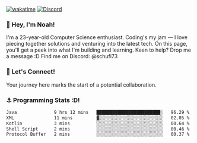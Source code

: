 [![wakatime](https://wakatime.com/badge/user/018b5c7c-fde2-4105-aa96-f5c758abb0a2.svg)](https://wakatime.com/@018b5c7c-fde2-4105-aa96-f5c758abb0a2)
[![Discord](https://img.shields.io/badge/Discord-5865F2?style=flat&logo=discord&logoColor=white)](https://discord.gg/eAW8AGXaGu)



### 👋 Hey, I'm Noah!
I'm a 23-year-old Computer Science enthusiast. Coding's my jam — I love piecing together solutions and venturing into the latest tech. On this page, you'll get a peek into what I'm building and learning. Keen to help? Drop me a message :D 
Find me on Discord: @schufi73

### 🤝 Let's Connect!
Your journey here marks the start of a potential collaboration.

### ⚓ Programming Stats :D!
<!--START_SECTION:waka-->

```txt
Java              9 hrs 12 mins   ████████████████████████░   96.29 %
XML               11 mins         ▓░░░░░░░░░░░░░░░░░░░░░░░░   02.05 %
Kotlin            3 mins          ░░░░░░░░░░░░░░░░░░░░░░░░░   00.64 %
Shell Script      2 mins          ░░░░░░░░░░░░░░░░░░░░░░░░░   00.46 %
Protocol Buffer   2 mins          ░░░░░░░░░░░░░░░░░░░░░░░░░   00.37 %
```

<!--END_SECTION:waka-->
